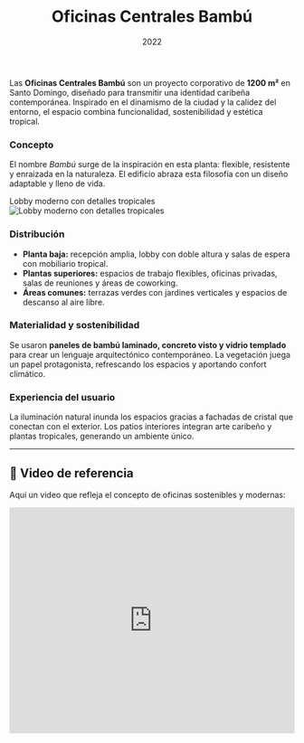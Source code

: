 ﻿---
title: Oficinas Centrales Bambú
description: Arquitectura corporativa con identidad caribeña
date: 2022
type: Comercial
location: Santo Domingo
tags: ["Comercial", "Oficina", "Arquitectura"]
img:
  cover: "../../../PortfolioArquitectoAstro/Projects/project-img-1.webp"
  secondary: "https://images.unsplash.com/photo-1590490360182-c33d57733427?q=80&w=1200&auto=format&fit=crop"
  others: [ 
    "https://images.unsplash.com/photo-1556020685-ae41abfc9365?q=80&w=1200&auto=format&fit=crop",
    "https://images.unsplash.com/photo-1590650046871-92c887180603?q=80&w=1200&auto=format&fit=crop"
  ]
---

Las **Oficinas Centrales Bambú** son un proyecto corporativo de **1200 m²** en Santo Domingo, diseñado para transmitir una identidad caribeña contemporánea. Inspirado en el dinamismo de la ciudad y la calidez del entorno, el espacio combina funcionalidad, sostenibilidad y estética tropical.

### Concepto
El nombre *Bambú* surge de la inspiración en esta planta: flexible, resistente y enraizada en la naturaleza. El edificio abraza esta filosofía con un diseño adaptable y lleno de vida.

Lobby moderno con detalles tropicales
<img 
  src="https://images.unsplash.com/photo-1556020685-ae41abfc9365?q=80&w=1200&auto=format&fit=crop" 
  alt="Lobby moderno con detalles tropicales"
  class="mx-auto max-w-sm rounded-xl shadow-md"
/>


### Distribución
- **Planta baja:** recepción amplia, lobby con doble altura y salas de espera con mobiliario tropical.  
- **Plantas superiores:** espacios de trabajo flexibles, oficinas privadas, salas de reuniones y áreas de coworking.  
- **Áreas comunes:** terrazas verdes con jardines verticales y espacios de descanso al aire libre.  

### Materialidad y sostenibilidad
Se usaron **paneles de bambú laminado, concreto visto y vidrio templado** para crear un lenguaje arquitectónico contemporáneo. La vegetación juega un papel protagonista, refrescando los espacios y aportando confort climático.  

### Experiencia del usuario
La iluminación natural inunda los espacios gracias a fachadas de cristal que conectan con el exterior. Los patios interiores integran arte caribeño y plantas tropicales, generando un ambiente único.  

---

## 🎥 Video de referencia
Aquí un video que refleja el concepto de oficinas sostenibles y modernas:  

<iframe width="100%" height="400" src="https://www.youtube.com/embed/lUHlckT8a44" title="Oficinas sostenibles" frameborder="0" allowfullscreen />

---

### Características destacadas
- Diseño bioclimático y terrazas verdes.  
- Uso de bambú como material principal en revestimientos.  
- Oficinas modulares que permiten reconfiguración rápida.  
- Espacios pensados para productividad y bienestar.  

> Las Oficinas Centrales Bambú no solo son un edificio corporativo, sino un **ecosistema laboral tropical**, donde arquitectura, cultura y naturaleza conviven en armonía.
